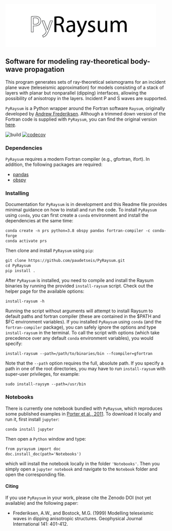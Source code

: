 ![](./pyraysum/examples/picture/PyRaysum_logo.png)
## Software for modeling ray-theoretical body-wave propagation

This program generates sets of ray-theoretical seismograms for an
incident plane wave (teleseismic approximation) for models consisting
of a stack of layers with planar but nonparallel (dipping) interfaces,
allowing the possibility of anisotropy in the layers. Incident P and S
waves are supported.

`PyRaysum` is a Python wrapper around the Fortran software `Raysum`, originally developed by [Andrew Frederiksen](https://umanitoba.ca/faculties/environment/departments/geo_sciences/research_facilities/AndrewFrederiksen.html). Although a trimmed down version of the Fortran code is supplied with `PyRaysum`, you can find the original version [here](https://home.cc.umanitoba.ca/~frederik/Software/).

![build](https://github.com/paudetseis/PyRaysum/workflows/Build/badge.svg)
[![codecov](https://codecov.io/gh/paudetseis/PyRaysum/branch/main/graph/badge.svg?token=59F1SWLM9Q)](https://codecov.io/gh/paudetseis/PyRaysum)

### Dependencies

`PyRaysum` requires a modern Fortran compiler (e.g., gfortran, ifort). In addition, the following packages are required:

- [pandas](https://pandas.pydata.org)
- [obspy](https://docs.obspy.org)

### Installing

Documentation for `PyRaysum` is in development and this Readme file provides minimal guidance on how to install and run the code. To install `PyRaysum` using `conda`, you can first create a `conda` environment and install the dependencies at the same time:

```
conda create -n prs python=3.8 obspy pandas fortran-compiler -c conda-forge
conda activate prs
```

Then clone and install `PyRaysum` using `pip`:

```
git clone https://github.com/paudetseis/PyRaysum.git
cd PyRaysum
pip install .
```

After `PyRaysum` is installed, you need to compile and install the Raysum binaries by running the provided `install-raysum` script. Check out the helper page for the available options:

```
install-raysum -h
```

Running the script without arguments will attempt to install Raysum to default paths and fortran compiler (these are contained in the $PATH and $FC environment variables). If you installed `PyRaysum` using `conda` (and the `fortran-compiler` package), you can safely ignore the options and type `install-raysum` in the terminal. To call the script with options (which take precedence over any default `conda` environment variables), you would specify:

```
install-raysum --path=/path/to/binaries/bin --fcompiler=gfortran
```

Note that the `--path` option requires the full, absolute path. If you specify a path in one of the root directories, you may have to run `install-raysum` with super-user privileges, for example:

```
sudo install-raysym --path=/usr/bin
```

### Notebooks

There is currently one notebook bundled with `PyRaysum`, which reproduces some published examples in [Porter et al., 2011](https://doi.org/10.1130/L126.1). To download it locally and run it, first install `jupyter`:

```
conda install jupyter
```

Then open a `Python` window and type:

```
from pyraysum import doc
doc.install_doc(path='Notebooks')
```

which will install the notebook locally in the folder `'Notebooks'`. Then you simply open a `jupyter notebook` and navigate to the `Notebook` folder and open the corresponding file. 

#### Citing

If you use `PyRaysum` in your work, please cite the Zenodo DOI (not yet available) and the following paper:

- Frederiksen, A.W., and Bostock, M.G. (1999) Modelling teleseismic waves in dipping anisotropic structures. Geophysical Journal International 141: 401-412.
  

